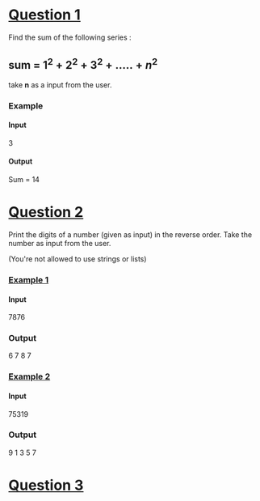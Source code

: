 # <u>Question 1</u>

Find the sum of the following series : 
## sum =  $1^2 + 2^2 + 3^2 + ..... + n^2$

take **n** as a input from the user. 
### Example

#### Input
3

#### Output
Sum = 14


# <u>Question 2</u>

Print the digits of a number (given as input) in the reverse order. 
Take the number as input from the user.

(You're not allowed to use strings or lists)


### <u>Example 1</u>

#### Input
7876

### Output
6
7
8
7
### <u>Example 2</u>

#### Input
75319

### Output
9
1
3
5
7


# <u>Question 3</u>

